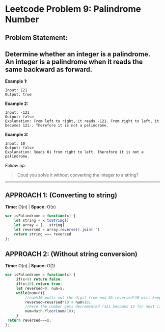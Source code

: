 # Leetcode Problem 9: Palindrome Number

## **Problem Statement:**

Determine whether an integer is a palindrome. An integer is a palindrome when it reads the same backward as forward.
---

**Example 1:**

```
Input: 121
Output: true
```

**Example 2:**

```
Input: -121
Output: false
Explanation: From left to right, it reads -121. From right to left, it becomes 121-. Therefore it is not a palindrome.
```

**Example 3:**

```
Input: 10
Output: false
Explanation: Reads 01 from right to left. Therefore it is not a palindrome.
```
_Follow up:_

> Coud you solve it without converting the integer to a string?
---

## **APPROACH 1:** (Converting to string)

**Time:** O(n) | **Space:** O(n)

```javascript
var isPalindrome = function(x) {
    let string = x.toString()
    let array = [...string]
    let reversed = array.reverse().join('')
    return string === reversed
};
```

## **APPROACH 2:** (Without string conversion)

**Time:** O(n) | **Space:** O(1)

```javascript
var isPalindrome = function(x) {
     if(x<0) return false;
     if(x<10) return true;
     let reversed=0, num=x;
     while(num>0){
         //num%10 pulls out the digit from end && reversed*10 will keep adding the digits to form the number again
         reversed=reversed*10 + num%10;
         //here the number gets decremented (121 becomes 12 for next iteration)
         num=Math.floor(num/10);
     }
 return reversed===x;
};
```
